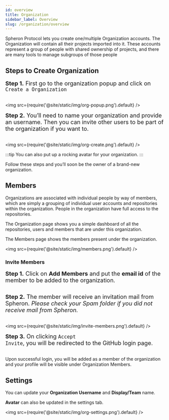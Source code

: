 ```yaml
---
id: overview
title: Organization
sidebar_label: Overview
slug: /organization/overview
---
```


Spheron Protocol lets you create one/multiple Organization accounts. The Organization will contain all their projects imported into it.
These accounts represent a group of people with shared ownership of projects, and there are many tools to manage subgroups of those people

## Steps to Create Organization

<font size="4"> <b>Step 1.</b> First go to the organization popup and click on <code>Create a Organization</code> </font> <br/><br/>

<img src={require('@site/static/img/org-popup.png').default} />

<font size="4"> <b>Step 2.</b> You’ll need to name your organization and provide an username. Then you can invite other users to be part of the organization if you want to. </font> <br/><br/>

<img src={require('@site/static/img/org-create.png').default} />

:::tip
You can also put up a rocking avatar for your organization.
:::

Follow these steps and you’ll soon be the owner of a brand-new organization.

## Members

Organizations are associated with individual people by way of members, which are simply a grouping of individual user accounts and repositories within the organization. People in the organization have full access to the repositories.

The Organization page shows you a simple dashboard of all the repositories, users and members that are under this organization.

The Members page shows the members present under the organization.

<img src={require('@site/static/img/members.png').default} />

### Invite Members

<font size="4"> <b>Step 1.</b> Click on <b>Add Members</b> and put the <b>email id</b> of the member to be added to the organization. </font> <br/><br/>

<font size="4"> <b>Step 2.</b> The member will receive an invitation mail from Spheron. <i>Please check your Spam folder if you did not receive mail from Spheron.</i> </font> <br/><br/>

<img src={require('@site/static/img/invite-members.png').default} />

<font size="4"> <b>Step 3.</b> On clicking <code>Accept Invite</code>, you will be redirected to the GitHub login page. </font> <br/><br/>

Upon successful login, you will be added as a member of the organization and your profile will be visible under Organization Members.

## Settings

You can update your **Organization Username** and **Display/Team** name.

**Avatar** can also be updated in the settings tab.

<img src={require('@site/static/img/org-settings.png').default} />

